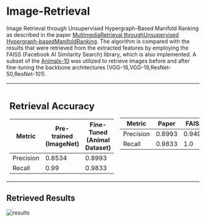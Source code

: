 # Image-Retrieval
Image Retrieval through Unsupervised Hypergraph-Based Manifold Ranking as described in the paper [MultimediaRetrieval throughUnsupervised Hypergraph-basedManifoldRanking](chrome-extension://efaidnbmnnnibpcajpcglclefindmkaj/https://www.ic.unicamp.br/~dcarlos/papers/journals/IEEE-TIP_2019-AcceptedVersion.pdf). The algorithm is compared with the results that were retrieved from the extracted features by employing the FAISS (Facebook AI Similarity Search) library, which is also implemented. A subset of the [Animals-10](https://www.kaggle.com/datasets/alessiocorrado99/animals10) was utilized to retrieve images before and after fine-tuning the backbone architectures (VGG-16,VGG-19,ResNet-50,ResNet-101).

<table>
<tr><th> </th><th> </th></tr>
<tr><td>

## Retrieval Accuracy
|Metric| Pre-trained (ImageNet) | Fine-Tuned (Animal Dataset)|
|--|--|--|
|Precision| 0.8534|0.8993 |
|Recall| 0.99|0.9833 |

</td><td>

|Metric| Paper | FAISS|
|--|--|--|
|Precision| 0.8993|0.9493 |
|Recall| 0.9833|1.0 |

</td></tr> </table>

## Retrieved Results

![results](https://drive.google.com/uc?export=view&id=1HYtcHHxEXIHh_pPTqSwkq8VkzOl9OqiI)

